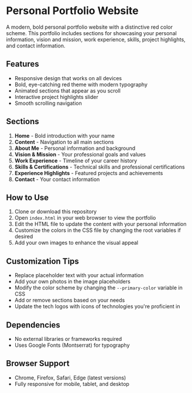 # Personal Portfolio Website

A modern, bold personal portfolio website with a distinctive red color scheme. This portfolio includes sections for showcasing your personal information, vision and mission, work experience, skills, project highlights, and contact information.

## Features

- Responsive design that works on all devices
- Bold, eye-catching red theme with modern typography
- Animated sections that appear as you scroll
- Interactive project highlights slider
- Smooth scrolling navigation

## Sections

1. **Home** - Bold introduction with your name
2. **Content** - Navigation to all main sections
3. **About Me** - Personal information and background
4. **Vision & Mission** - Your professional goals and values
5. **Work Experience** - Timeline of your career history
6. **Skills & Certifications** - Technical skills and professional certifications
7. **Experience Highlights** - Featured projects and achievements
8. **Contact** - Your contact information

## How to Use

1. Clone or download this repository
2. Open `index.html` in your web browser to view the portfolio
3. Edit the HTML file to update the content with your personal information
4. Customize the colors in the CSS file by changing the root variables if desired
5. Add your own images to enhance the visual appeal

## Customization Tips

- Replace placeholder text with your actual information
- Add your own photos in the image placeholders
- Modify the color scheme by changing the `--primary-color` variable in CSS
- Add or remove sections based on your needs
- Update the tech logos with icons of technologies you're proficient in

## Dependencies

- No external libraries or frameworks required
- Uses Google Fonts (Montserrat) for typography

## Browser Support

- Chrome, Firefox, Safari, Edge (latest versions)
- Fully responsive for mobile, tablet, and desktop
